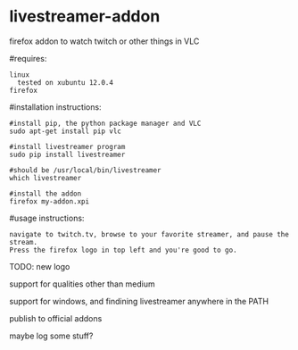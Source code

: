 # livestreamer-addon
firefox addon to watch twitch or other things in VLC

#requires:
```
linux
  tested on xubuntu 12.0.4
firefox
```

#installation instructions:
```
#install pip, the python package manager and VLC
sudo apt-get install pip vlc

#install livestreamer program
sudo pip install livestreamer

#should be /usr/local/bin/livestreamer
which livestreamer

#install the addon
firefox my-addon.xpi
```
#usage instructions:
```
navigate to twitch.tv, browse to your favorite streamer, and pause the stream. 
Press the firefox logo in top left and you're good to go.
```
TODO:
new logo

support for qualities other than medium

support for windows, and findining livestreamer anywhere in the PATH

publish to official addons

maybe log some stuff?





